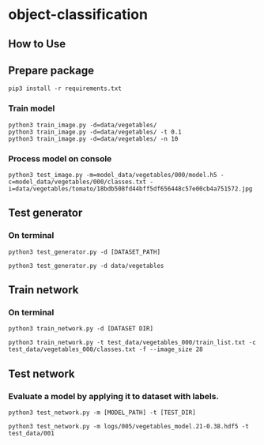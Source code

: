 # object-classification

## How to Use

## Prepare package
```
pip3 install -r requirements.txt
```

### Train model
```
python3 train_image.py -d=data/vegetables/
python3 train_image.py -d=data/vegetables/ -t 0.1
python3 train_image.py -d=data/vegetables/ -n 10
```

### Process model on console
```
python3 test_image.py -m=model_data/vegetables/000/model.h5 -c=model_data/vegetables/000/classes.txt -i=data/vegetables/tomato/18bdb508fd44bff5df656448c57e00cb4a751572.jpg
```


## Test generator
### On terminal
```
python3 test_generator.py -d [DATASET_PATH]

python3 test_generator.py -d data/vegetables
```

## Train network
### On terminal
```
python3 train_network.py -d [DATASET DIR]

python3 train_network.py -t test_data/vegetables_000/train_list.txt -c test_data/vegetables_000/classes.txt -f --image_size 28
```

## Test network
### Evaluate a model by applying it to dataset with labels.
```
python3 test_network.py -m [MODEL_PATH] -t [TEST_DIR]

python3 test_network.py -m logs/005/vegetables_model.21-0.38.hdf5 -t test_data/001
```